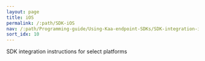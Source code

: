 ```yaml
---
layout: page
title: iOS
permalink: /:path/SDK-iOS
nav: /:path/Programming-guide/Using-Kaa-endpoint-SDKs/SDK-integration-instructions/SDK-iOS
sort_idx: 10
---
```


SDK integration instructions for select platforms